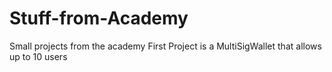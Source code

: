 # Stuff-from-Academy
Small projects from the academy
First Project is a MultiSigWallet that allows up to 10 users
